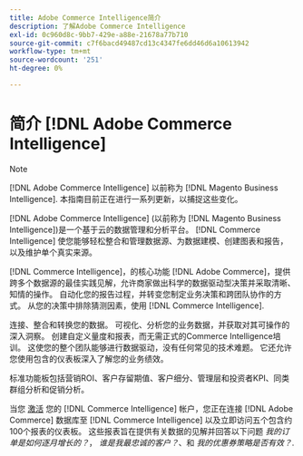 ```yaml
---
title: Adobe Commerce Intelligence简介
description: 了解Adobe Commerce Intelligence
exl-id: 0c960d8c-9bb7-429e-a88e-21678a77b710
source-git-commit: c7f6bacd49487cd13c4347fe6dd46d6a10613942
workflow-type: tm+mt
source-wordcount: '251'
ht-degree: 0%

---
```



# 简介 [!DNL Adobe Commerce Intelligence]

>[!NOTE]
>
>[!DNL Adobe Commerce Intelligence] 以前称为 [!DNL Magento Business Intelligence]. 本指南目前正在进行一系列更新，以捕捉这些变化。

[!DNL Adobe Commerce Intelligence] (以前称为 [!DNL Magento Business Intelligence])是一个基于云的数据管理和分析平台。 [!DNL Commerce Intelligence] 使您能够轻松整合和管理数据源、为数据建模、创建图表和报告，以及维护单个真实来源。

[!DNL Commerce Intelligence]，的核心功能 [!DNL Adobe Commerce]，提供跨多个数据源的最佳实践见解，允许商家做出科学的数据驱动型决策并采取清晰、知情的操作。 自动化您的报告过程，并转变您制定业务决策和跨团队协作的方式。 从您的决策中排除猜测因素，使用 [!DNL Commerce Intelligence].

连接、整合和转换您的数据。 可视化、分析您的业务数据，并获取对其可操作的深入洞察。 创建自定义量度和报表，而无需正式的Commerce Intelligence培训。 这使您的整个团队能够进行数据驱动，没有任何常见的技术难题。 它还允许您使用包含的仪表板深入了解您的业务绩效。

标准功能板包括营销ROI、客户存留期值、客户细分、管理层和投资者KPI、同类群组分析和促销分析。

当您 [激活](../getting-started/onpremise-activation.md) 您的 [!DNL Commerce Intelligence] 帐户，您正在连接 [!DNL Adobe Commerce] 数据库至 [!DNL Commerce Intelligence] 以及立即访问五个包含约100个报表的仪表板。 这些报表旨在提供有关数据的见解并回答以下问题 *我的订单是如何逐月增长的？*， *谁是我最忠诚的客户？*、和 *我的优惠券策略是否有效？*.
